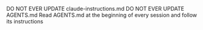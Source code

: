 DO NOT EVER UPDATE claude-instructions.md
DO NOT EVER UPDATE AGENTS.md
Read AGENTS.md at the beginning of every session and follow its instructions
